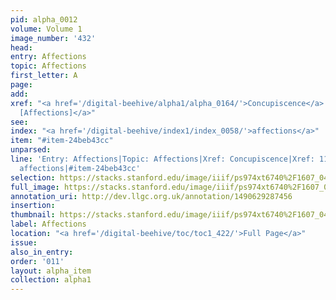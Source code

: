 ```yaml
---
pid: alpha_0012
volume: Volume 1
image_number: '432'
head: 
entry: Affections
topic: Affections
first_letter: A
page: 
add: 
xref: "<a href='/digital-beehive/alpha1/alpha_0164/'>Concupiscence</a>|<a href='/digital-beehive/toc/toc2_231/'>1187
  [Affections]</a>"
see: 
index: "<a href='/digital-beehive/index1/index_0058/'>affections</a>"
item: "#item-24beb43cc"
unparsed: 
line: 'Entry: Affections|Topic: Affections|Xref: Concupiscence|Xref: 1187 [Affections]|Index:
  affections|#item-24beb43cc'
selection: https://stacks.stanford.edu/image/iiif/ps974xt6740%2F1607_0431/701,486,3175,594/full/0/default.jpg
full_image: https://stacks.stanford.edu/image/iiif/ps974xt6740%2F1607_0431/full/full/0/default.jpg
annotation_uri: http://dev.llgc.org.uk/annotation/1490629287456
insertion: 
thumbnail: https://stacks.stanford.edu/image/iiif/ps974xt6740%2F1607_0431/701,486,600,180/250,/0/default.jpg
label: Affections
location: "<a href='/digital-beehive/toc/toc1_422/'>Full Page</a>"
issue: 
also_in_entry: 
order: '011'
layout: alpha_item
collection: alpha1
---
```

